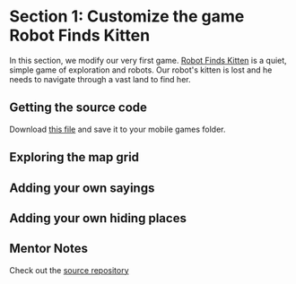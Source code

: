 # Section 1: Customize the game Robot Finds Kitten

In this section, we modify our very first game. [Robot Finds Kitten][rfk] is a
quiet, simple game of exploration and robots. Our robot's kitten is lost and he
needs to navigate through a vast land to find her.

## Getting the source code

Download [this file][corona-source-zip] and save it to your mobile games folder.

## Exploring the map grid

## Adding your own sayings

## Adding your own hiding places


## Mentor Notes

Check out the [source repository][repo]

[rfk]: http://robotfindskitten.org
[repo]: https://github.com/nuclearsandwich/robotfindskitten-corona
[corona-source-zip]: https://github.com/nuclearsandwich/robotfindskitten-corona/archive/master.zip
